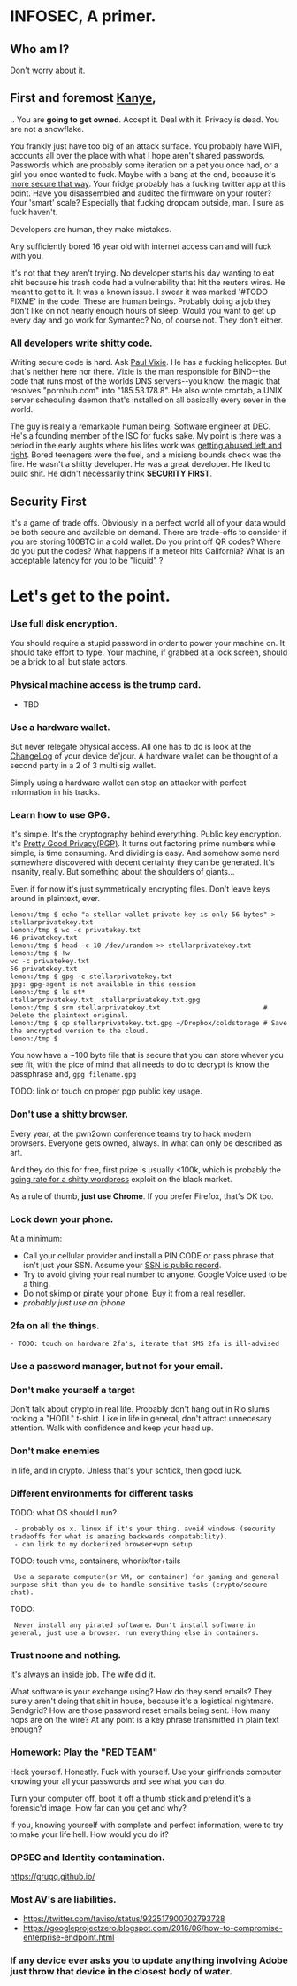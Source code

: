
# INFOSEC, A primer.

## Who am I?

Don't worry about it.

## First and foremost [Kanye](https://www.youtube.com/watch?v=l1lc0sHz2WI),

.. You are **going to get owned**. Accept it. Deal with it. Privacy is dead. You are not a snowflake.

You frankly just have too big of an attack surface. You probably have WIFI, accounts all over the place with what I hope aren't shared passwords. Passwords which are probably some iteration on a pet you once had, or a girl you once wanted to fuck. Maybe with a bang at the end, because it's [more secure that way](https://xkcd.com/936/). Your fridge probably has a fucking twitter app at this point. Have you disassembled and audited the firmware on your router? Your 'smart' scale? Especially that fucking dropcam outside, man. I sure as fuck haven't. 

Developers are human, they make mistakes.

Any sufficiently bored 16 year old with internet access can and will fuck with you.

It's not that they aren't trying. No developer starts his day wanting to eat shit because his trash code had a vulnerability that hit the reuters wires. He meant to get to it. It was a known issue. I swear it was marked '#TODO FIXME' in the code. These are human beings. Probably doing a job they don't like on not nearly enough hours of sleep.  Would you want to get up every day and go work for Symantec? No, of course not. They don't either.

### All developers write shitty code.

Writing secure code is hard. Ask [Paul Vixie](https://en.wikipedia.org/wiki/Paul_Vixie). He has a fucking helicopter. But that's neither here nor there. Vixie is the man responsible for BIND--the code that runs most of the worlds DNS servers--you know: the magic that resolves "pornhub.com" into "185.53.178.8". He also wrote crontab, a UNIX server scheduling daemon that's installed on all basically every sever in the world.

The guy is really a remarkable human being. Software engineer at DEC. He's a founding member of the ISC for fucks sake. My point is there was a period in the early aughts where his lifes work was [getting abused left and right](assets/vixie.png). Bored teenagers were the fuel, and a misisng bounds check was the fire. He wasn't a shitty developer. He was a great developer. He liked to build shit.  He didn't necessarily think **SECURITY FIRST**.

## Security First

It's a game of trade offs. Obviously in a perfect world all of your data would be both secure and available on demand. There are trade-offs to consider if you are storing 100BTC in a cold wallet. Do you print off QR codes? Where do you put the codes? What happens if a meteor hits California? What is an acceptable latency for you to be "liquid" ?

# Let's get to the point.

### Use full disk encryption.

You should require a stupid password in order to power your machine on. It should take effort to type. Your machine, if grabbed at a lock screen, should be a brick to all but state actors.

### Physical machine access is the trump card.

 - TBD

### Use a hardware wallet.

But never relegate physical access. All one has to do is look at the [ChangeLog](https://blog.trezor.io/trezor-firmware-security-update-1-5-2-5ef1b6f13fed) of your device de'jour.  A hardware wallet can be thought of a second party in a 2 of 3 multi sig wallet.

Simply using a hardware wallet can stop an attacker with perfect information in his tracks.

### Learn how to use GPG.

It's simple. It's the cryptography behind everything. Public key encryption. It's [Pretty Good Privacy(PGP)](https://en.wikipedia.org/wiki/Pretty_Good_Privacy). It turns out factoring prime numbers while simple, is time consuming. And dividing is easy. And somehow some nerd somewhere discovered with decent certainty they can be generated. It's insanity, really. But something about the shoulders of giants...

Even if for now it's just symmetrically encrypting files. Don't leave keys around in plaintext, ever.


```
lemon:/tmp $ echo "a stellar wallet private key is only 56 bytes" > stellarprivatekey.txt
lemon:/tmp $ wc -c privatekey.txt 
46 privatekey.txt
lemon:/tmp $ head -c 10 /dev/urandom >> stellarprivatekey.txt 
lemon:/tmp $ !w
wc -c privatekey.txt 
56 privatekey.txt
lemon:/tmp $ gpg -c stellarprivatekey.txt 
gpg: gpg-agent is not available in this session
lemon:/tmp $ ls st*
stellarprivatekey.txt  stellarprivatekey.txt.gpg
lemon:/tmp $ srm stellarprivatekey.txt                          # Delete the plaintext original.
lemon:/tmp $ cp stellarprivatekey.txt.gpg ~/Dropbox/coldstorage # Save the encrypted version to the cloud.
lemon:/tmp $ 
```

You now have a ~100 byte file that is secure that you can store whever you see fit, with the pice of mind that all needs to do to decrypt is know the passphrase and, ```gpg filename.gpg```

TODO: link or touch on proper pgp public key usage.

### Don't use a shitty browser.

Every year, at the pwn2own conference teams try to hack modern browsers. Everyone gets owned, always. In what can only be described as art.

And they do this for free, first prize is usually <100k, which is probably the [going rate for a shitty wordpress](https://www.forbes.com/sites/andygreenberg/2012/03/23/shopping-for-zero-days-an-price-list-for-hackers-secret-software-exploits/#369663282660) exploit on the black market.

As a rule of thumb, **just use Chrome**. If you prefer Firefox, that's OK too.


### Lock down your phone.

At a minimum:

  - Call your cellular provider and install a PIN CODE or pass phrase that isn't just your SSN. Assume your [SSN is public record](https://www.youtube.com/watch?v=Erp8IAUouus).
  - Try to avoid giving your real number to anyone. Google Voice used to be a thing.
  - Do not skimp or pirate your phone. Buy it from a real reseller.
  - *probably just use an iphone*


### 2fa on all the things.

    - TODO: touch on hardware 2fa's, iterate that SMS 2fa is ill-advised

### Use a password manager, but not for your email.


### Don't make yourself a target

Don't talk about crypto in real life. Probably don't hang out in Rio slums rocking a "HODL" t-shirt. Like in life in general, don't attract unnecesary attention. Walk with confidence and keep your head up.


### Don't make enemies

In life, and in crypto. Unless that's your schtick, then good luck.

### Different environments for different tasks

  TODO: what OS should I run?

     - probably os x. linux if it's your thing. avoid windows (security tradeoffs for what is amazing backwards compatability).
     - can link to my dockerized browser+vpn setup

  TODO: touch vms, containers, whonix/tor+tails

     Use a separate computer(or VM, or container) for gaming and general purpose shit than you do to handle sensitive tasks (crypto/secure chat).

  TODO:

     Never install any pirated software. Don't install software in general, just use a browser. run everything else in containers.


### Trust noone and nothing.

It's always an inside job. The wife did it.

What software is your exchange using? How do they send emails? They surely aren't doing that shit in house, because it's a logistical nightmare. Sendgrid? How are those password reset emails being sent. How many hops are on the wire? At any point is a key phrase transmitted in plain text enough?

### Homework: Play the "RED TEAM"

Hack yourself. Honestly. Fuck with yourself. Use your girlfriends computer knowing your all your passwords and see what you can do.

Turn your computer off, boot it off a thumb stick and pretend it's a forensic'd image. How far can you get and why?

If you, knowing yourself with complete and perfect information, were to try to make your life hell. How would you do it?


### OPSEC and Identity contamination.

https://grugq.github.io/

### Most AV's are liabilities.

  - https://twitter.com/taviso/status/922517900702793728
  - https://googleprojectzero.blogspot.com/2016/06/how-to-compromise-enterprise-endpoint.html

### If any device ever asks you to update anything involving Adobe just throw that device in the closest body of water.
